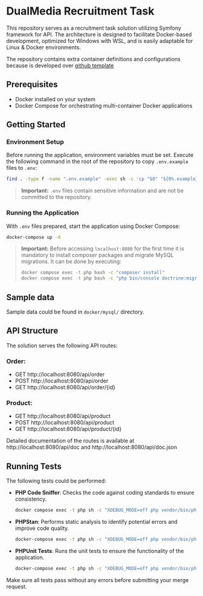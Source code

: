 # DualMedia Recruitment Task

This repository serves as a recruitment task solution utilizing Symfony framework for API. The architecture is designed to facilitate Docker-based development, optimized for Windows with WSL, and is easily adaptable for Linux & Docker environments.

  The repository contains extra container definitions and configurations because is developed over [github template](https://github.com/JaWitold/fullstack_development_template)
## Prerequisites

- Docker installed on your system
- Docker Compose for orchestrating multi-container Docker applications

## Getting Started

### Environment Setup

Before running the application, environment variables must be set. Execute the following command in the root of the repository to copy `.env.example` files to `.env`:

```bash
find . -type f -name ".env.example" -exec sh -c 'cp "$0" "${0%.example}"' {} \;
```
> **Important:** `.env` files contain sensitive information and are not be committed to the repository.

### Running the Application
With `.env` files prepared, start the application using Docker Compose:

```bash
docker-compose up -d
```

> **Important:** Before accessing `localhost:8080` for the first time it is mandatory to install composer packages and  migrate MySQL migrations. It can be done by executing:
> ```bash
> docker compose exec -t php bash -c "composer install"
> docker compose exec -t php bash -c "php bin/console doctrine:migrations:migrate -n"
> ```

## Sample data

Sample data could be found in `docker/mysql/` directory.

## API Structure
The solution serves the following API routes:

### Order:
- GET http://localhost:8080/api/order
- POST http://localhost:8080/api/order
- GET http://localhost:8080/api/order/{id}

### Product:
- GET http://localhost:8080/api/product
- POST http://localhost:8080/api/product
- GET http://localhost:8080/api/product/{id}

Detailed documentation of the routes is available at  http://localhost:8080/api/doc and http://localhost:8080/api/doc.json

## Running Tests

The following tests could be performed:

- **PHP Code Sniffer**: Checks the code against coding standards to ensure consistency.

   ``` bash
   docker compose exec -t php sh -c "XDEBUG_MODE=off php vendor/bin/phpcs -p"
   ```
- **PHPStan**: Performs static analysis to identify potential errors and improve code quality.

   ``` bash
   docker-compose exec -t php sh -c "XDEBUG_MODE=off php vendor/bin/phpstan analyse"
   ```
- **PHPUnit Tests**: Runs the unit tests to ensure the functionality of the application.

   ``` bash
   docker-compose exec -t php sh -c "XDEBUG_MODE=off php vendor/bin/phpunit"
   ```

Make sure all tests pass without any errors before submitting your merge request.